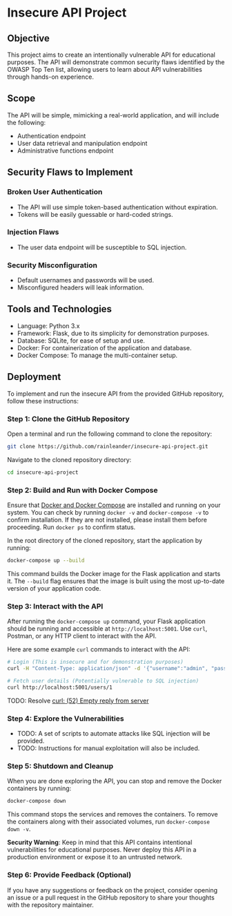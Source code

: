 # Insecure API Project
## Objective
This project aims to create an intentionally vulnerable API for educational purposes. The API will demonstrate common security flaws identified by the OWASP Top Ten list, allowing users to learn about API vulnerabilities through hands-on experience.

## Scope
The API will be simple, mimicking a real-world application, and will include the following:

- Authentication endpoint
- User data retrieval and manipulation endpoint
- Administrative functions endpoint

## Security Flaws to Implement
### Broken User Authentication
- The API will use simple token-based authentication without expiration.
- Tokens will be easily guessable or hard-coded strings.

### Injection Flaws
- The user data endpoint will be susceptible to SQL injection.

### Security Misconfiguration
- Default usernames and passwords will be used.
- Misconfigured headers will leak information.

## Tools and Technologies
- Language: Python 3.x
- Framework: Flask, due to its simplicity for demonstration purposes.
- Database: SQLite, for ease of setup and use.
- Docker: For containerization of the application and database.
- Docker Compose: To manage the multi-container setup.

## Deployment
To implement and run the insecure API from the provided GitHub repository, follow these instructions:

### Step 1: Clone the GitHub Repository

Open a terminal and run the following command to clone the repository:

```bash
git clone https://github.com/rainleander/insecure-api-project.git
```

Navigate to the cloned repository directory:

```bash
cd insecure-api-project
```

### Step 2: Build and Run with Docker Compose

Ensure that [Docker and Docker Compose](https://docs.docker.com/get-docker/) are installed and running on your system. You can check by running `docker -v` and `docker-compose -v` to confirm installation. If they are not installed, please install them before proceeding. Run `docker ps` to confirm status.

In the root directory of the cloned repository, start the application by running:

```bash
docker-compose up --build
```

This command builds the Docker image for the Flask application and starts it. The `--build` flag ensures that the image is built using the most up-to-date version of your application code.

### Step 3: Interact with the API

After running the `docker-compose up` command, your Flask application should be running and accessible at `http://localhost:5001`. Use `curl`, Postman, or any HTTP client to interact with the API.

Here are some example `curl` commands to interact with the API:

```bash
# Login (This is insecure and for demonstration purposes)
curl -H "Content-Type: application/json" -d '{"username":"admin", "password":"password"}' http://localhost:5001/login

# Fetch user details (Potentially vulnerable to SQL injection)
curl http://localhost:5001/users/1
```

TODO: Resolve [curl: (52) Empty reply from server](https://github.com/rainleander/insecure-api-project/issues/1)

### Step 4: Explore the Vulnerabilities

- TODO: A set of scripts to automate attacks like SQL injection will be provided.
- TODO: Instructions for manual exploitation will also be included.

### Step 5: Shutdown and Cleanup

When you are done exploring the API, you can stop and remove the Docker containers by running:

```bash
docker-compose down
```

This command stops the services and removes the containers. To remove the containers along with their associated volumes, run `docker-compose down -v`.

**Security Warning**: Keep in mind that this API contains intentional vulnerabilities for educational purposes. Never deploy this API in a production environment or expose it to an untrusted network.

### Step 6: Provide Feedback (Optional)

If you have any suggestions or feedback on the project, consider opening an issue or a pull request in the GitHub repository to share your thoughts with the repository maintainer.
